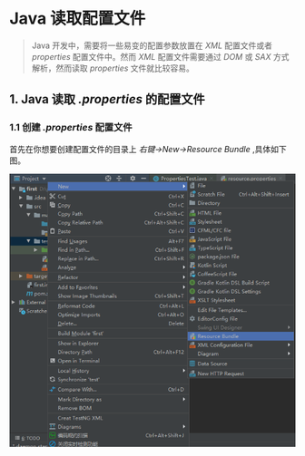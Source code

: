 # Java 读取配置文件

> Java 开发中，需要将一些易变的配置参数放置在 *XML* 配置文件或者 *properties* 配置文件中。然而 *XML* 配置文件需要通过 *DOM* 或 *SAX* 方式解析，然而读取 *properties* 文件就比较容易。

## 1. Java 读取 *.properties* 的配置文件

### 1.1 创建 *.properties* 配置文件

首先在你想要创建配置文件的目录上 *右键->New->Resource Bundle* ,具体如下图。

![创建properties文件](pic/创建properties文件.png)